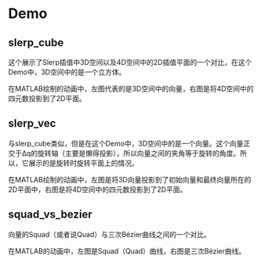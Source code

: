 # Demo

## slerp_cube

这个展示了Slerp插值中3D空间以及4D空间中的2D插值平面的一个对比，在这个Demo中，3D空间中的是一个立方体。

在MATLAB绘制的动画中，左图代表的是3D空间中的向量，右图是将4D空间中的四元数投影到了2D平面。

## slerp_vec

与slerp_cube类似，但是在这个Demo中，3D空间中的是一个向量。这个向量正交于Δq的旋转轴（主要是懒得投影），所以向量之间的夹角等于旋转的角度。所以，它展示的是旋转时旋转平面上的情况。

在MATLAB绘制的动画中，左图是将3D向量投影到了初始向量和最终向量所在的2D平面中，右图是将4D空间中的四元数投影到了2D平面。

## squad_vs_bezier

向量的Squad（或者说Quad）与三次Bézier曲线之间的一个对比。

在MATLAB的动画中，左图是Squad（Quad）曲线，右图是三次Bézier曲线。